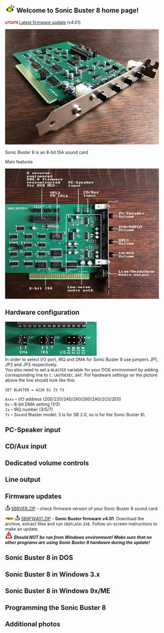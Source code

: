 ## ![Music](/pics/facemusic.gif) Welcome to Sonic Buster 8 home page!

![New](/pics/update.gif) [Latest firmware update](#firmware-updates) (v4.01)

![Sonic Buster 8](/pics/sb8b.jpg)

Sonic Buster 8 is an 8-bit ISA sound card 

Main features

![Sonic Buster 8 scheme](/pics/sb8sch.jpg)

## Hardware configuration
![Jumpers](/pics/sb8jumpers.jpg)\
In order to select I/O port, IRQ and DMA for Sonic Buster 8 use jumpers JP1, JP2 and JP3 respectively.\
You also need to set a `BLASTER` variable for your DOS environment by adding corresponding line to `C:\AUTOEXEC.BAT`. For hardware settings on the picture above the line should look like this:

`SET BLASTER = A220 D1 I5 T3`

`Axxx` – I/O address (200/220/240/260/280/2A0/2C0/2E0)\
`Dx` – 8-bit DMA setting (1/3)\
`Ix` – IRQ number (3/5/7)\
`Tx` – Sound Blaster model: 3 is for SB 2.0, so is for the Sonic Buster 8\

## PC-Speaker input

## CD/Aux input

## Dedicated volume controls

## Line output

## Firmware updates
![Download](/pics/download.gif) [SB8VER.ZIP](/downloads/SB8VER.ZIP) - check firmware version of your Sonic Buster 8 sound card.

![New](/pics/new.gif) ![Download](/pics/download.gif) [SB8FW401.ZIP](/downloads/SB8FW401.ZIP) - **Sonic Buster firmware v4.01**. Download the archive, extract files and run `SB8FLASH.EXE`. Follow on-screen instructions to make an update.\
![Warning](/pics/warn.gif) ***Should NOT be run from Windows environment! Make sure that no other programs are using Sonic Buster 8 hardware during the update!***

## Sonic Buster 8 in DOS

## Sonic Buster 8 in Windows 3.x

## Sonic Buster 8 in Windows 9x/ME


## Programming the Sonic Buster 8

## Additional photos

